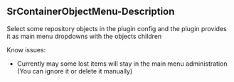 ## SrContainerObjectMenu-Description

Select some repository objects in the plugin config and the plugin provides it as main menu dropdowns with the objects children

Know issues:
- Currently may some lost items will stay in the main menu administration (You can ignore it or delete it manually)
